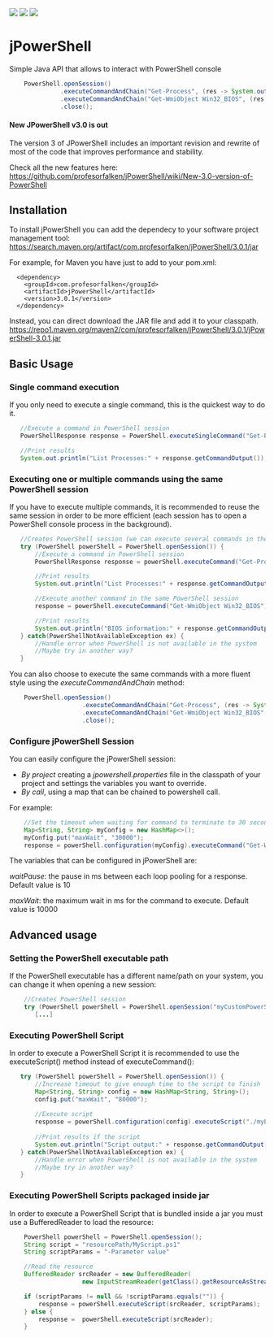 ![](https://img.shields.io/maven-central/v/com.profesorfalken/jPowerShell.svg)
![](https://img.shields.io/github/license/profesorfalken/jPowerShell.svg)
![](https://travis-ci.org/profesorfalken/jPowerShell.svg)

# jPowerShell

Simple Java API that allows to interact with PowerShell console

```java
    PowerShell.openSession()
              .executeCommandAndChain("Get-Process", (res -> System.out.println("List Processes:" + res.getCommandOutput())))
              .executeCommandAndChain("Get-WmiObject Win32_BIOS", (res -> System.out.println("BIOS information:" + res.getCommandOutput())))
              .close();
```

#### New JPowerShell v3.0 is out

The version 3 of JPowerShell includes an important revision and rewrite of most of the code that improves performance and stability.

Check all the new features here: https://github.com/profesorfalken/jPowerShell/wiki/New-3.0-version-of-PowerShell

## Installation

To install jPowerShell you can add the dependecy to your software project management tool: https://search.maven.org/artifact/com.profesorfalken/jPowerShell/3.0.1/jar

For example, for Maven you have just to add to your pom.xml:

      <dependency>
        <groupId>com.profesorfalken</groupId>
        <artifactId>jPowerShell</artifactId>
        <version>3.0.1</version>
      </dependency>

Instead, you can direct download the JAR file and add it to your classpath. 
https://repo1.maven.org/maven2/com/profesorfalken/jPowerShell/3.0.1/jPowerShell-3.0.1.jar

## Basic Usage

### Single command execution

If you only need to execute a single command, this is the quickest way to do it.

```java
   //Execute a command in PowerShell session
   PowerShellResponse response = PowerShell.executeSingleCommand("Get-Process");

   //Print results
   System.out.println("List Processes:" + response.getCommandOutput());
```

### Executing one or multiple commands using the same PowerShell session

If you have to execute multiple commands, it is recommended to reuse the same session in order to be more efficient (each session has to open a PowerShell console process in the background).

```java
   //Creates PowerShell session (we can execute several commands in the same session)
   try (PowerShell powerShell = PowerShell.openSession()) {
       //Execute a command in PowerShell session
       PowerShellResponse response = powerShell.executeCommand("Get-Process");

       //Print results
       System.out.println("List Processes:" + response.getCommandOutput());

       //Execute another command in the same PowerShell session
       response = powerShell.executeCommand("Get-WmiObject Win32_BIOS");

       //Print results
       System.out.println("BIOS information:" + response.getCommandOutput());
   } catch(PowerShellNotAvailableException ex) {
       //Handle error when PowerShell is not available in the system
       //Maybe try in another way?
   }
```

You can also choose to execute the same commands with a more fluent style using the _executeCommandAndChain_ method:

```java
    PowerShell.openSession()
                    .executeCommandAndChain("Get-Process", (res -> System.out.println("List Processes:" + res.getCommandOutput())))
                    .executeCommandAndChain("Get-WmiObject Win32_BIOS", (res -> System.out.println("BIOS information:" + res.getCommandOutput())))
                    .close();
```

### Configure jPowerShell Session ####

You can easily configure the jPowerShell session:

* *By project* creating a _jpowershell.properties_ file in the classpath of your project and settings the variables you want to override.
* *By call*, using a map that can be chained to powershell call.

For example:

```java
    //Set the timeout when waiting for command to terminate to 30 seconds instead of 10 (default value)
    Map<String, String> myConfig = new HashMap<>();
    myConfig.put("maxWait", "30000");
    response = powerShell.configuration(myConfig).executeCommand("Get-WmiObject Win32_BIOS");
```

The variables that can be configured in jPowerShell are:

*waitPause*: the pause in ms between each loop pooling for a response. Default value is 10

*maxWait*: the maximum wait in ms for the command to execute. Default value is 10000

## Advanced usage

### Setting the PowerShell executable path

If the PowerShell executable has a different name/path on your system, you can change it when opening a new session:

```java
    //Creates PowerShell session
    try (PowerShell powerShell = PowerShell.openSession("myCustomPowerShellExecutable.exe")) {
       [...]
```

### Executing PowerShell Script

In order to execute a PowerShell Script it is recommended to use the executeScript() method instead of executeCommand():

```java
   try (PowerShell powerShell = PowerShell.openSession()) {       
       //Increase timeout to give enough time to the script to finish
       Map<String, String> config = new HashMap<String, String>();
       config.put("maxWait", "80000");
       
       //Execute script
       response = powerShell.configuration(config).executeScript("./myPath/MyScript.ps1");
       
       //Print results if the script
       System.out.println("Script output:" + response.getCommandOutput());
   } catch(PowerShellNotAvailableException ex) {
       //Handle error when PowerShell is not available in the system
       //Maybe try in another way?
   }
```

### Executing PowerShell Scripts packaged inside jar

In order to execute a PowerShell Script that is bundled inside a jar you must use a BufferedReader to load the resource:

```java
    PowerShell powerShell = PowerShell.openSession();
    String script = "resourcePath/MyScript.ps1"
    String scriptParams = "-Parameter value"

    //Read the resource
    BufferedReader srcReader = new BufferedReader(
                    new InputStreamReader(getClass().getResourceAsStream(script)));

    if (scriptParams != null && !scriptParams.equals("")) {
        response = powerShell.executeScript(srcReader, scriptParams);
    } else {
        response =  powerShell.executeScript(srcReader);
    }
```
